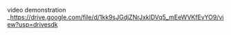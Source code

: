 video demonstration _https://drive.google.com/file/d/1kk9sJGdjZNrJxklDVq5_mEeWVKfEvYO9/view?usp=drivesdk
